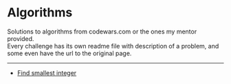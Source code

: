 # Algorithms
Solutions to algorithms from codewars.com or the ones my mentor provided. <br>
Every challenge has its own readme file with description of a problem, and some even have the url to the original page.

---

<!-- UL -->
* [Find smallest integer](https://github.com/Duk4/Simple-Haskell-Programs/tree/master/find_smallest_int)
